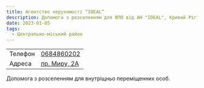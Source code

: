 ```yaml
---
title: Агентство нерухомості “IDEAL”
description: Допомога з розселенням для ВПО від АН "IDEAL", Кривий Ріг, Центрально-міський район, проспект Миру, 2А
date: 2023-01-05
tags:
  - Центрально-міський район
---
```


<div class="centers--block">

|   |   |
|---|---|
| Телефон  | <a href="tel:0684860202">0684860202</a>   |
|Адреса | [пр. Миру, 2А](https://goo.gl/maps/taZhGfDEf27Tat4C8)  |


</div>

Допомога з розселенням для внутріщньо переміщенних особ.
